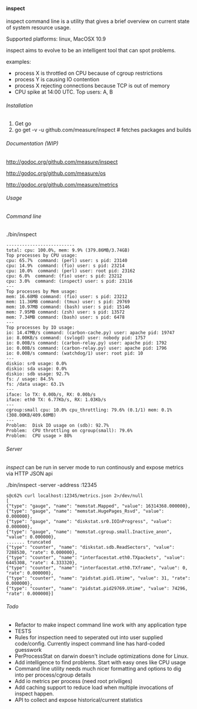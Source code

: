 #### inspect

inspect command line is a utility that gives a
brief overview on current state of system resource
usage.

Supported platforms: linux, MacOSX 10.9

inspect aims to evolve to be an intelligent tool that
can spot problems.

examples: 

  * process X is throttled on CPU because of cgroup restrictions
  * process Y is causing IO contention
  * process X rejecting connections because TCP is out of memory
  * CPU spike at 14:00 UTC. Top users: A, B


###### Installation

1. Get go
2. go get -v -u github.com/measure/inspect # fetches packages and builds

###### Documentation (WIP)

http://godoc.org/github.com/measure/inspect

http://godoc.org/github.com/measure/os

http://godoc.org/github.com/measure/metrics


###### Usage

###### Command line

./bin/inspect

```
--------------------------
total: cpu: 100.0%, mem: 9.9% (379.86MB/3.74GB)
Top processes by CPU usage:
cpu: 65.7%  command: (perl) user: s pid: 23140
cpu: 14.9%  command: (fio) user: s pid: 23214
cpu: 10.0%  command: (perl) user: root pid: 23162
cpu: 6.0%  command: (fio) user: s pid: 23212
cpu: 3.0%  command: (inspect) user: s pid: 23116
---
Top processes by Mem usage:
mem: 16.68MB command: (fio) user: s pid: 23212
mem: 11.36MB command: (tmux) user: s pid: 29769
mem: 10.97MB command: (bash) user: s pid: 15146
mem: 7.95MB command: (zsh) user: s pid: 13572
mem: 7.34MB command: (bash) user: s pid: 6478
---
Top processes by IO usage:
io: 14.47MB/s command: (carbon-cache.py) user: apache pid: 19747
io: 8.00KB/s command: (svlogd) user: nobody pid: 1757
io: 0.00B/s command: (carbon-relay.py) user: apache pid: 1792
io: 0.00B/s command: (carbon-relay.py) user: apache pid: 1796
io: 0.00B/s command: (watchdog/1) user: root pid: 10
---
diskio: sr0 usage: 0.0%
diskio: sda usage: 0.0%
diskio: sdb usage: 92.7%
fs: / usage: 84.5%
fs: /data usage: 63.1%
---
iface: lo TX: 0.00b/s, RX: 0.00b/s
iface: eth0 TX: 6.77Kb/s, RX: 1.03Kb/s
---
cgroup:small cpu: 10.0% cpu_throttling: 79.6% (0.1/1) mem: 0.1% (308.00KB/409.60MB)
---
Problem:  Disk IO usage on (sdb): 92.7%
Problem:  CPU throttling on cgroup(small): 79.6%
Problem:  CPU usage > 80%
```

###### Server 

*inspect* can be run in server mode to run continously and expose metrics via HTTP JSON api

./bin/inspect  -server -address :12345

```
s@c62% curl localhost:12345/metrics.json 2>/dev/null
[
{"type": "gauge", "name": "memstat.Mapped", "value": 16314368.000000},
{"type": "gauge", "name": "memstat.HugePages_Rsvd", "value": 0.000000},
{"type": "gauge", "name": "diskstat.sr0.IOInProgress", "value": 0.000000},
{"type": "gauge", "name": "memstat.cgroup.small.Inactive_anon", "value": 0.000000},
....... truncated
{"type": "counter", "name": "diskstat.sdb.ReadSectors", "value": 7288530, "rate": 0.000000},
{"type": "counter", "name": "interfacestat.eth0.TXpackets", "value": 6445308, "rate": 4.333320},
{"type": "counter", "name": "interfacestat.eth0.TXframe", "value": 0, "rate": 0.000000},
{"type": "counter", "name": "pidstat.pid1.Utime", "value": 31, "rate": 0.000000},
{"type": "counter", "name": "pidstat.pid29769.Utime", "value": 74296, "rate": 0.000000}]
```

###### Todo
  * Refactor to make inspect command line work with any application type
  * TESTS
  * Rules for inspection need to seperated out into user supplied code/config. Currently inspect command line has hard-coded guesswork
  * PerProcessStat on darwin doesn't include optimizations done for Linux. 
  * Add intelligence to find problems. Start with easy ones like CPU usage
  * Command line utility needs much nicer formatting and options to dig into per process/cgroup details
  * Add io metrics per process (need root priviliges)
  * Add caching support to reduce load when multiple invocations of inspect happen.
  * API to collect and expose historical/current statistics

